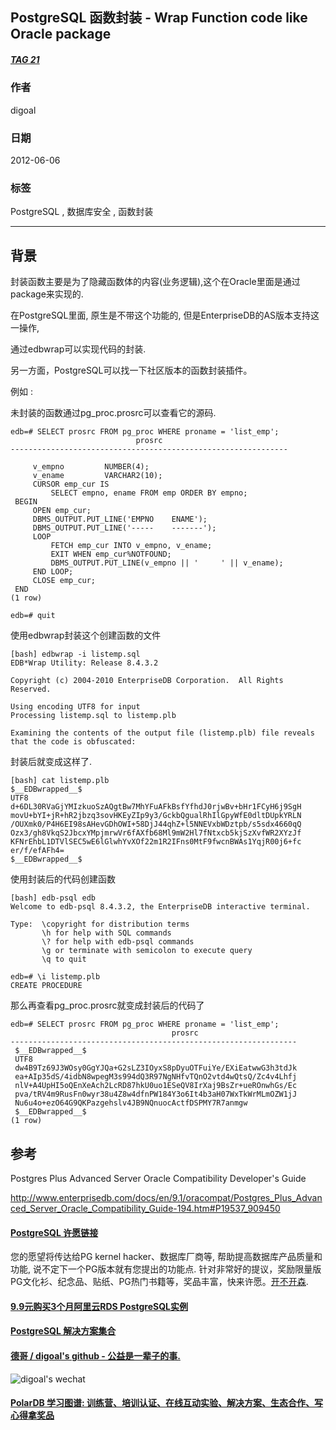 ## PostgreSQL 函数封装 - Wrap Function code like Oracle package  
##### [TAG 21](../class/21.md)
                  
### 作者                 
digoal                  
                  
### 日期                
2012-06-06                       
                  
### 标签                
PostgreSQL , 数据库安全 , 函数封装                                         
                  
----                
                  
## 背景      
封装函数主要是为了隐藏函数体的内容(业务逻辑),这个在Oracle里面是通过package来实现的.  
  
在PostgreSQL里面, 原生是不带这个功能的, 但是EnterpriseDB的AS版本支持这一操作,  
  
通过edbwrap可以实现代码的封装.  
  
另一方面，PostgreSQL可以找一下社区版本的函数封装插件。    
  
例如 :   
  
未封装的函数通过pg_proc.prosrc可以查看它的源码.  
  
```  
edb=# SELECT prosrc FROM pg_proc WHERE proname = 'list_emp';  
                            prosrc                              
--------------------------------------------------------------  
                                                                
     v_empno         NUMBER(4);                                 
     v_ename         VARCHAR2(10);                              
     CURSOR emp_cur IS                                          
         SELECT empno, ename FROM emp ORDER BY empno;           
 BEGIN                                                          
     OPEN emp_cur;                                              
     DBMS_OUTPUT.PUT_LINE('EMPNO    ENAME');                    
     DBMS_OUTPUT.PUT_LINE('-----    -------');                  
     LOOP                                                       
         FETCH emp_cur INTO v_empno, v_ename;                   
         EXIT WHEN emp_cur%NOTFOUND;                            
         DBMS_OUTPUT.PUT_LINE(v_empno || '     ' || v_ename);   
     END LOOP;                                                  
     CLOSE emp_cur;                                             
 END                                                            
(1 row)                                                         
  
edb=# quit  
```  
  
使用edbwrap封装这个创建函数的文件  
  
```  
[bash] edbwrap -i listemp.sql                                          
EDB*Wrap Utility: Release 8.4.3.2  
  
Copyright (c) 2004-2010 EnterpriseDB Corporation.  All Rights Reserved.  
  
Using encoding UTF8 for input  
Processing listemp.sql to listemp.plb  
  
Examining the contents of the output file (listemp.plb) file reveals that the code is obfuscated:  
```  
  
封装后就变成这样了.  
  
```  
[bash] cat listemp.plb   
$__EDBwrapped__$                       
UTF8                                   
d+6DL30RVaGjYMIzkuoSzAQgtBw7MhYFuAFkBsfYfhdJ0rjwBv+bHr1FCyH6j9SgH  
movU+bYI+jR+hR2jbzq3sovHKEyZIp9y3/GckbQgualRhIlGpyWfE0dltDUpkYRLN  
/OUXmk0/P4H6EI98sAHevGDhOWI+58DjJ44qhZ+l5NNEVxbWDztpb/s5sdx4660qQ  
Ozx3/gh8VkqS2JbcxYMpjmrwVr6fAXfb68Ml9mW2Hl7fNtxcb5kjSzXvfWR2XYzJf  
KFNrEhbL1DTVlSEC5wE6lGlwhYvXOf22m1R2IFns0MtF9fwcnBWAs1YqjR00j6+fc  
er/f/efAFh4=  
$__EDBwrapped__$  
```  
  
使用封装后的代码创建函数  
  
```  
[bash] edb-psql edb  
Welcome to edb-psql 8.4.3.2, the EnterpriseDB interactive terminal.  
  
Type:  \copyright for distribution terms  
       \h for help with SQL commands  
       \? for help with edb-psql commands  
       \g or terminate with semicolon to execute query  
       \q to quit  
  
edb=# \i listemp.plb  
CREATE PROCEDURE  
```  
  
那么再查看pg_proc.prosrc就变成封装后的代码了  
  
```  
edb=# SELECT prosrc FROM pg_proc WHERE proname = 'list_emp';  
                                    prosrc  
----------------------------------------------------------------  
 $__EDBwrapped__$  
 UTF8  
 dw4B9Tz69J3WOsy0GgYJQa+G2sLZ3IOyxS8pDyuOTFuiYe/EXiEatwwG3h3tdJk  
 ea+AIp35dS/4idbN8wpegM3s994dQ3R97NgNHfvTQnO2vtd4wQtsQ/Zc4v4Lhfj  
 nlV+A4UpHI5oQEnXeAch2LcRD87hkU0uo1ESeQV8IrXaj9BsZr+ueROnwhGs/Ec  
 pva/tRV4m9RusFn0wyr38u4Z8w4dfnPW184Y3o6It4b3aH07WxTkWrMLmOZW1jJ  
 Nu6u4o+ezO64G9QKPazgehslv4JB9NQnuocActfDSPMY7R7anmgw  
 $__EDBwrapped__$  
(1 row)  
```  
  
## 参考  
Postgres Plus Advanced Server Oracle Compatibility Developer's Guide  
  
http://www.enterprisedb.com/docs/en/9.1/oracompat/Postgres_Plus_Advanced_Server_Oracle_Compatibility_Guide-194.htm#P19537_909450  
          
  
  
  
  
  
  
  
  
  
  
  
  
  
  
  
  
  
  
  
  
  
  
  
  
  
  
  
  
  
  
  
  
  
  
  
  
  
  
  
  
  
  
  
  
  
  
  
  
  
  
  
  
  
  
  
  
  
  
  
  
  
  
  
  
  
  
  
  
  
  
  
  
  
#### [PostgreSQL 许愿链接](https://github.com/digoal/blog/issues/76 "269ac3d1c492e938c0191101c7238216")
您的愿望将传达给PG kernel hacker、数据库厂商等, 帮助提高数据库产品质量和功能, 说不定下一个PG版本就有您提出的功能点. 针对非常好的提议，奖励限量版PG文化衫、纪念品、贴纸、PG热门书籍等，奖品丰富，快来许愿。[开不开森](https://github.com/digoal/blog/issues/76 "269ac3d1c492e938c0191101c7238216").  
  
  
#### [9.9元购买3个月阿里云RDS PostgreSQL实例](https://www.aliyun.com/database/postgresqlactivity "57258f76c37864c6e6d23383d05714ea")
  
  
#### [PostgreSQL 解决方案集合](https://yq.aliyun.com/topic/118 "40cff096e9ed7122c512b35d8561d9c8")
  
  
#### [德哥 / digoal's github - 公益是一辈子的事.](https://github.com/digoal/blog/blob/master/README.md "22709685feb7cab07d30f30387f0a9ae")
  
  
![digoal's wechat](../pic/digoal_weixin.jpg "f7ad92eeba24523fd47a6e1a0e691b59")
  
  
#### [PolarDB 学习图谱: 训练营、培训认证、在线互动实验、解决方案、生态合作、写心得拿奖品](https://www.aliyun.com/database/openpolardb/activity "8642f60e04ed0c814bf9cb9677976bd4")
  
